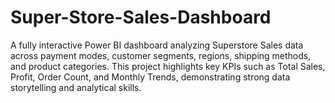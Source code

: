 # Super-Store-Sales-Dashboard
A fully interactive Power BI dashboard analyzing Superstore Sales data across payment modes, customer segments, regions, shipping methods, and product categories. This project highlights key KPIs such as Total Sales, Profit, Order Count, and Monthly Trends, demonstrating strong data storytelling and analytical skills.
